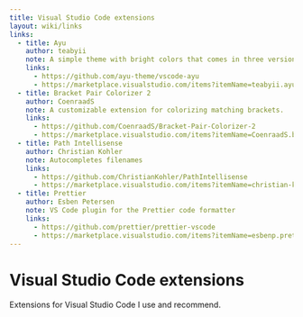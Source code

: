 ```yaml
---
title: Visual Studio Code extensions
layout: wiki/links
links:
  - title: Ayu
    author: teabyii
    note: A simple theme with bright colors that comes in three versions.
    links:
      - https://github.com/ayu-theme/vscode-ayu
      - https://marketplace.visualstudio.com/items?itemName=teabyii.ayu
  - title: Bracket Pair Colorizer 2
    author: CoenraadS
    note: A customizable extension for colorizing matching brackets.
    links:
      - https://github.com/CoenraadS/Bracket-Pair-Colorizer-2
      - https://marketplace.visualstudio.com/items?itemName=CoenraadS.bracket-pair-colorizer-2
  - title: Path Intellisense
    author: Christian Kohler
    note: Autocompletes filenames
    links:
      - https://github.com/ChristianKohler/PathIntellisense
      - https://marketplace.visualstudio.com/items?itemName=christian-kohler.path-intellisense
  - title: Prettier
    author: Esben Petersen
    note: VS Code plugin for the Prettier code formatter
    links:
      - https://github.com/prettier/prettier-vscode
      - https://marketplace.visualstudio.com/items?itemName=esbenp.prettier-vscode
---
```


# Visual Studio Code extensions

Extensions for Visual Studio Code I use and recommend.
